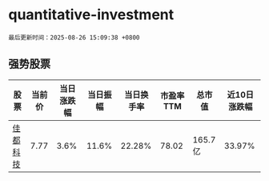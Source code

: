 # quantitative-investment

`最后更新时间：2025-08-26 15:09:38 +0800`

## 强势股票

|股票|当前价|当日涨跌幅|当日振幅|当日换手率|市盈率TTM|总市值|近10日涨跌幅|
|----|----|----|----|----|----|----|----|
|[佳都科技](https://xueqiu.com/S/SH600728)|7.77|3.6%|11.6%|22.28%|78.02|165.7亿|33.97%|
